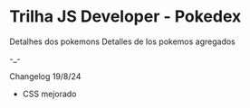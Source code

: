 # Trilha JS Developer - Pokedex

Detalhes dos pokemons
Detalles de los pokemos agregados



-_-


Changelog 19/8/24

- CSS mejorado
